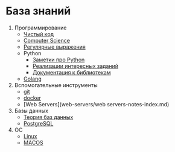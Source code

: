 База знаний
===========
1. Программирование
    - [Чистый код](clean-code/clean-code-index.md)
    - [Computer Science](computer-science/computer-science-index.md)
    - [Регулярные выражения](regexp/regexp-index.md)
    - Python
        - [Заметки про Python](python/python-notes-index.md)
        - [Реализации интересных заданий](python/code-examples-index.md)
        - [Документация к библиотекам](python/libs-docs-index.md)
    - [Golang](golang/golang-notes-index.md)
2. Вспомогательные инструменты
    - [git](git/git-notes-index.md)
    - [docker](docker/docker-notes-index.md)
    - [Web Servers](web-servers/web servers-notes-index.md)
3. Базы данных
    - [Теория баз данных](db/database-theory-index.md)
    - [PostgreSQL](db/postgresql.md)
4. ОС
    - [Linux](linux/linux-notes-index.md) 
    - [MACOS](macos/macos-notes-index.md)
